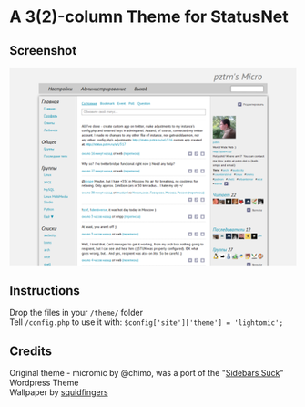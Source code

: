 # A 3(2)-column Theme for StatusNet

## Screenshot

![Screenshot](https://github.com/pztrn/lightomic/raw/master/screenshot.png)

## Instructions

Drop the files in your `/theme/` folder  
Tell `/config.php` to use it with: `$config['site']['theme'] = 'lightomic';`

## Credits

Original theme - micromic by @chimo, was a port of the "[Sidebars Suck](http://wordpress.org/extend/themes/sidebarssuck)" Wordpress Theme  
Wallpaper by [squidfingers](http://www.squidfingers.com/patterns/)
